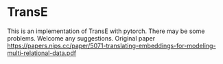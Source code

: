 # TransE
This is an implementation of TransE with pytorch. There may be some problems. Welcome any suggestions.
Original paper https://papers.nips.cc/paper/5071-translating-embeddings-for-modeling-multi-relational-data.pdf
